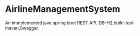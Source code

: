 # AirlineManagementSystem
An immplemented java spring boot REST API, DB-H2,build-tool-maven,Swagger.
